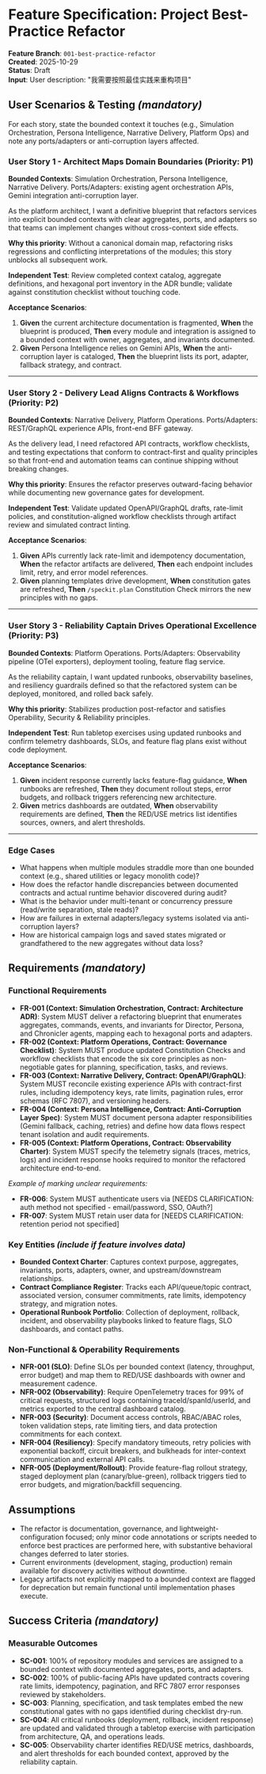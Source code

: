 # Feature Specification: Project Best-Practice Refactor

**Feature Branch**: `001-best-practice-refactor`  
**Created**: 2025-10-29  
**Status**: Draft  
**Input**: User description: "我需要按照最佳实践来重构项目"

## User Scenarios & Testing *(mandatory)*

<!--
  IMPORTANT: User stories should be PRIORITIZED as user journeys ordered by importance.
  Each user story/journey must be INDEPENDENTLY TESTABLE - meaning if you implement just ONE of them,
  you should still have a viable MVP (Minimum Viable Product) that delivers value.
  
  Assign priorities (P1, P2, P3, etc.) to each story, where P1 is the most critical.
  Think of each story as a standalone slice of functionality that can be:
  - Developed independently
  - Tested independently
  - Deployed independently
  - Demonstrated to users independently
-->

For each story, state the bounded context it touches (e.g., Simulation Orchestration, Persona Intelligence, Narrative Delivery, Platform Ops) and note any ports/adapters or anti-corruption layers affected.

### User Story 1 - Architect Maps Domain Boundaries (Priority: P1)
**Bounded Contexts**: Simulation Orchestration, Persona Intelligence, Narrative Delivery. Ports/Adapters: existing agent orchestration APIs, Gemini integration anti-corruption layer.

As the platform architect, I want a definitive blueprint that refactors services into explicit bounded contexts with clear aggregates, ports, and adapters so that teams can implement changes without cross-context side effects.

**Why this priority**: Without a canonical domain map, refactoring risks regressions and conflicting interpretations of the modules; this story unblocks all subsequent work.

**Independent Test**: Review completed context catalog, aggregate definitions, and hexagonal port inventory in the ADR bundle; validate against constitution checklist without touching code.

**Acceptance Scenarios**:

1. **Given** the current architecture documentation is fragmented, **When** the blueprint is produced, **Then** every module and integration is assigned to a bounded context with owner, aggregates, and invariants documented.  
2. **Given** Persona Intelligence relies on Gemini APIs, **When** the anti-corruption layer is cataloged, **Then** the blueprint lists its port, adapter, fallback strategy, and contract.

---

### User Story 2 - Delivery Lead Aligns Contracts & Workflows (Priority: P2)
**Bounded Contexts**: Narrative Delivery, Platform Operations. Ports/Adapters: REST/GraphQL experience APIs, front-end BFF gateway.

As the delivery lead, I need refactored API contracts, workflow checklists, and testing expectations that conform to contract-first and quality principles so that front-end and automation teams can continue shipping without breaking changes.

**Why this priority**: Ensures the refactor preserves outward-facing behavior while documenting new governance gates for development.

**Independent Test**: Validate updated OpenAPI/GraphQL drafts, rate-limit policies, and constitution-aligned workflow checklists through artifact review and simulated contract linting.

**Acceptance Scenarios**:

1. **Given** APIs currently lack rate-limit and idempotency documentation, **When** the refactor artifacts are delivered, **Then** each endpoint includes limit, retry, and error model references.  
2. **Given** planning templates drive development, **When** constitution gates are refreshed, **Then** `/speckit.plan` Constitution Check mirrors the new principles with no gaps.

---

### User Story 3 - Reliability Captain Drives Operational Excellence (Priority: P3)
**Bounded Contexts**: Platform Operations. Ports/Adapters: Observability pipeline (OTel exporters), deployment tooling, feature flag service.

As the reliability captain, I want updated runbooks, observability baselines, and resiliency guardrails defined so that the refactored system can be deployed, monitored, and rolled back safely.

**Why this priority**: Stabilizes production post-refactor and satisfies Operability, Security & Reliability principles.

**Independent Test**: Run tabletop exercises using updated runbooks and confirm telemetry dashboards, SLOs, and feature flag plans exist without code deployment.

**Acceptance Scenarios**:

1. **Given** incident response currently lacks feature-flag guidance, **When** runbooks are refreshed, **Then** they document rollout steps, error budgets, and rollback triggers referencing new architecture.  
2. **Given** metrics dashboards are outdated, **When** observability requirements are defined, **Then** the RED/USE metrics list identifies sources, owners, and alert thresholds.

---

### Edge Cases

<!--
  ACTION REQUIRED: The content in this section represents placeholders.
  Fill them out with the right edge cases.
-->

- What happens when multiple modules straddle more than one bounded context (e.g., shared utilities or legacy monolith code)?
- How does the refactor handle discrepancies between documented contracts and actual runtime behavior discovered during audit?
- What is the behavior under multi-tenant or concurrency pressure (read/write separation, stale reads)?
- How are failures in external adapters/legacy systems isolated via anti-corruption layers?
- How are historical campaign logs and saved states migrated or grandfathered to the new aggregates without data loss?

## Requirements *(mandatory)*

<!--
  ACTION REQUIRED: The content in this section represents placeholders.
  Fill them out with the right functional requirements.
-->

### Functional Requirements

- **FR-001 (Context: Simulation Orchestration, Contract: Architecture ADR)**: System MUST deliver a refactoring blueprint that enumerates aggregates, commands, events, and invariants for Director, Persona, and Chronicler agents, mapping each to hexagonal ports and adapters.  
- **FR-002 (Context: Platform Operations, Contract: Governance Checklist)**: System MUST produce updated Constitution Checks and workflow checklists that encode the six core principles as non-negotiable gates for planning, specification, tasks, and reviews.  
- **FR-003 (Context: Narrative Delivery, Contract: OpenAPI/GraphQL)**: System MUST reconcile existing experience APIs with contract-first rules, including idempotency keys, rate limits, pagination rules, error schemas (RFC 7807), and versioning headers.  
- **FR-004 (Context: Persona Intelligence, Contract: Anti-Corruption Layer Spec)**: System MUST document persona adapter responsibilities (Gemini fallback, caching, retries) and define how data flows respect tenant isolation and audit requirements.  
- **FR-005 (Context: Platform Operations, Contract: Observability Charter)**: System MUST specify the telemetry signals (traces, metrics, logs) and incident response hooks required to monitor the refactored architecture end-to-end.

*Example of marking unclear requirements:*

- **FR-006**: System MUST authenticate users via [NEEDS CLARIFICATION: auth method not specified - email/password, SSO, OAuth?]
- **FR-007**: System MUST retain user data for [NEEDS CLARIFICATION: retention period not specified]

### Key Entities *(include if feature involves data)*

- **Bounded Context Charter**: Captures context purpose, aggregates, invariants, ports, adapters, owner, and upstream/downstream relationships.  
- **Contract Compliance Register**: Tracks each API/queue/topic contract, associated version, consumer commitments, rate limits, idempotency strategy, and migration notes.  
- **Operational Runbook Portfolio**: Collection of deployment, rollback, incident, and observability playbooks linked to feature flags, SLO dashboards, and contact paths.

### Non-Functional & Operability Requirements

- **NFR-001 (SLO)**: Define SLOs per bounded context (latency, throughput, error budget) and map them to RED/USE dashboards with owner and measurement cadence.  
- **NFR-002 (Observability)**: Require OpenTelemetry traces for 99% of critical requests, structured logs containing traceId/spanId/userId, and metrics exported to the central dashboard catalog.  
- **NFR-003 (Security)**: Document access controls, RBAC/ABAC roles, token validation steps, rate limiting tiers, and data protection commitments for each context.  
- **NFR-004 (Resiliency)**: Specify mandatory timeouts, retry policies with exponential backoff, circuit breakers, and bulkheads for inter-context communication and external API calls.  
- **NFR-005 (Deployment/Rollout)**: Provide feature-flag rollout strategy, staged deployment plan (canary/blue-green), rollback triggers tied to error budgets, and migration/backfill sequencing.

## Assumptions

- The refactor is documentation, governance, and lightweight-configuration focused; only minor code annotations or scripts needed to enforce best practices are performed here, with substantive behavioral changes deferred to later stories.  
- Current environments (development, staging, production) remain available for discovery activities without downtime.  
- Legacy artifacts not explicitly mapped to a bounded context are flagged for deprecation but remain functional until implementation phases execute.

## Success Criteria *(mandatory)*

<!--
  ACTION REQUIRED: Define measurable success criteria.
  These must be technology-agnostic and measurable.
-->

### Measurable Outcomes

- **SC-001**: 100% of repository modules and services are assigned to a bounded context with documented aggregates, ports, and adapters.  
- **SC-002**: 100% of public-facing APIs have updated contracts covering rate limits, idempotency, pagination, and RFC 7807 error responses reviewed by stakeholders.  
- **SC-003**: Planning, specification, and task templates embed the new constitutional gates with no gaps identified during checklist dry-run.  
- **SC-004**: All critical runbooks (deployment, rollback, incident response) are updated and validated through a tabletop exercise with participation from architecture, QA, and operations leads.  
- **SC-005**: Observability charter identifies RED/USE metrics, dashboards, and alert thresholds for each bounded context, approved by the reliability captain.
